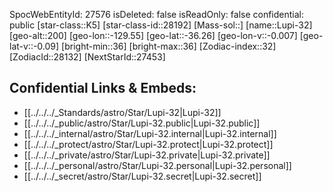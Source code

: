 ﻿---
location: [-36.26,129.55,200]
type: Star
tags:
- astro/Star

---
SpocWebEntityId: 27576
isDeleted: false
isReadOnly: false
confidential: public
[star-class::K5]
[star-class-id::28192]
[Mass-sol::]
[name::Lupi-32]
[geo-alt::200]
[geo-lon::-129.55]
[geo-lat::-36.26]
[geo-lon-v::-0.007]
[geo-lat-v::-0.09]
[bright-min::36]
[bright-max::36]
[Zodiac-index::32]
[ZodiacId::28132]
[NextStarId::27453]



## Confidential Links & Embeds: 
- [[../../../_Standards/astro/Star/Lupi-32|Lupi-32]] 
- [[../../../_public/astro/Star/Lupi-32.public|Lupi-32.public]] 
- [[../../../_internal/astro/Star/Lupi-32.internal|Lupi-32.internal]] 
- [[../../../_protect/astro/Star/Lupi-32.protect|Lupi-32.protect]] 
- [[../../../_private/astro/Star/Lupi-32.private|Lupi-32.private]] 
- [[../../../_personal/astro/Star/Lupi-32.personal|Lupi-32.personal]] 
- [[../../../_secret/astro/Star/Lupi-32.secret|Lupi-32.secret]] 

